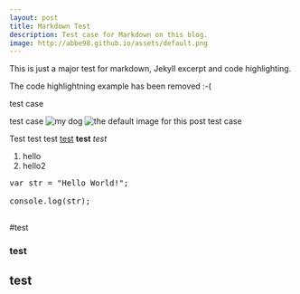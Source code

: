 ```yaml
---
layout: post
title: Markdown Test
description: Test case for Markdown on this blog.
image: http://abbe98.github.io/assets/default.png
---
```


This is just a major test for markdown, Jekyll excerpt and code highlighting.

The code highlightning example has been removed :-(

test case

test case
![my dog](https://lh4.googleusercontent.com/-qRZCV05zrRE/UsF64lsUmcI/AAAAAAAACUI/rxA81wj-rXQ/w883-h587-no/DSC_0061.JPG)
![the default image for this post](http://abbe98.github.io/assets/default.png)
test case

Test test test [test][1] **test** *test* 

 1. hello
 2. hello2

<pre class="language-javascript">
var str = "Hello World!";

console.log(str);

</pre>

#test
### test
## test
 
  [1]: abbe98.github.io
